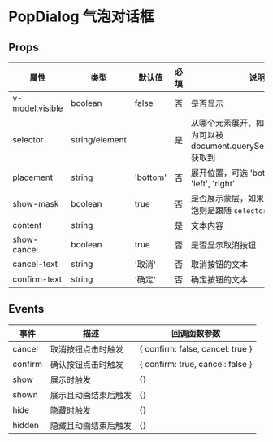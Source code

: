 # PopDialog 气泡对话框

## Props

| 属性            | 类型           | 默认值   | 必填 | 说明                                                                              |
| --------------- | -------------- | -------- | ---- | --------------------------------------------------------------------------------- |
| v-model:visible | boolean        | false    | 否   | 是否显示                                                                          |
| selector        | string/element |          | 是   | 从哪个元素展开，如果是 string，则为可以被 document.querySelector(selector) 获取到 |
| placement       | string         | 'bottom' | 否   | 展开位置，可选 'bottom', 'top', 'left', 'right'                                   |
| show-mask       | boolean        | true     | 否   | 是否展示蒙层，如果设置不展示，气泡则是跟随 `selector` 对应的元素                  |
| content         | string         |          | 是   | 文本内容                                                                          |
| show-cancel     | boolean        | true     | 否   | 是否显示取消按钮                                                                  |
| cancel-text     | string         | '取消'   | 否   | 取消按钮的文本                                                                    |
| confirm-text    | string         | '确定'   | 否   | 确定按钮的文本                                                                    |

## Events

| 事件    | 描述                 | 回调函数参数                     |
| ------- | -------------------- | -------------------------------- |
| cancel  | 取消按钮点击时触发   | { confirm: false, cancel: true } |
| confirm | 确认按钮点击时触发   | { confirm: true, cancel: false } |
| show    | 展示时触发           | {}                               |
| shown   | 展示且动画结束后触发 | {}                               |
| hide    | 隐藏时触发           | {}                               |
| hidden  | 隐藏且动画结束后触发 | {}                               |
